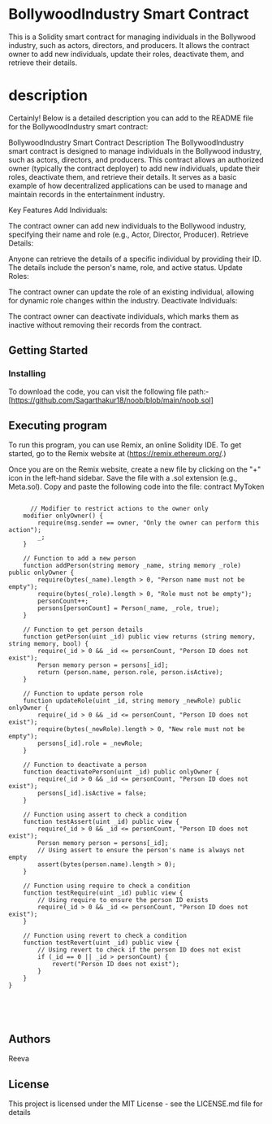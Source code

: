 # __BollywoodIndustry Smart Contract__

This is a Solidity smart contract for managing individuals in the Bollywood industry, such as actors, directors, and producers. It allows the contract owner to add new individuals, update their roles, deactivate them, and retrieve their details.
# description

Certainly! Below is a detailed description you can add to the README file for the BollywoodIndustry smart contract:

BollywoodIndustry Smart Contract
Description
The BollywoodIndustry smart contract is designed to manage individuals in the Bollywood industry, such as actors, directors, and producers. This contract allows an authorized owner (typically the contract deployer) to add new individuals, update their roles, deactivate them, and retrieve their details. It serves as a basic example of how decentralized applications can be used to manage and maintain records in the entertainment industry.

Key Features
Add Individuals:

The contract owner can add new individuals to the Bollywood industry, specifying their name and role (e.g., Actor, Director, Producer).
Retrieve Details:

Anyone can retrieve the details of a specific individual by providing their ID. The details include the person's name, role, and active status.
Update Roles:

The contract owner can update the role of an existing individual, allowing for dynamic role changes within the industry.
Deactivate Individuals:

The contract owner can deactivate individuals, which marks them as inactive without removing their records from the contract.

## Getting Started
### Installing
To download the code, you can visit the following file path:-[https://github.com/Sagarthakur18/noob/blob/main/noob.sol]

## Executing program
To run this program, you can use Remix, an online Solidity IDE. To get started, go to the Remix website at (https://remix.ethereum.org/.)

Once you are on the Remix website, create a new file by clicking on the "+" icon in the left-hand sidebar. Save the file with a .sol extension (e.g., Meta.sol). Copy and paste the following code into the file: contract MyToken
```

      // Modifier to restrict actions to the owner only
    modifier onlyOwner() {
        require(msg.sender == owner, "Only the owner can perform this action");
        _;
    }

    // Function to add a new person
    function addPerson(string memory _name, string memory _role) public onlyOwner {
        require(bytes(_name).length > 0, "Person name must not be empty");
        require(bytes(_role).length > 0, "Role must not be empty");
        personCount++;
        persons[personCount] = Person(_name, _role, true);
    }

    // Function to get person details
    function getPerson(uint _id) public view returns (string memory, string memory, bool) {
        require(_id > 0 && _id <= personCount, "Person ID does not exist");
        Person memory person = persons[_id];
        return (person.name, person.role, person.isActive);
    }

    // Function to update person role
    function updateRole(uint _id, string memory _newRole) public onlyOwner {
        require(_id > 0 && _id <= personCount, "Person ID does not exist");
        require(bytes(_newRole).length > 0, "New role must not be empty");
        persons[_id].role = _newRole;
    }

    // Function to deactivate a person
    function deactivatePerson(uint _id) public onlyOwner {
        require(_id > 0 && _id <= personCount, "Person ID does not exist");
        persons[_id].isActive = false;
    }

    // Function using assert to check a condition
    function testAssert(uint _id) public view {
        require(_id > 0 && _id <= personCount, "Person ID does not exist");
        Person memory person = persons[_id];
        // Using assert to ensure the person's name is always not empty
        assert(bytes(person.name).length > 0);
    }

    // Function using require to check a condition
    function testRequire(uint _id) public view {
        // Using require to ensure the person ID exists
        require(_id > 0 && _id <= personCount, "Person ID does not exist");
    }

    // Function using revert to check a condition
    function testRevert(uint _id) public view {
        // Using revert to check if the person ID does not exist
        if (_id == 0 || _id > personCount) {
            revert("Person ID does not exist");
        }
    }
}

 

   
```
## Authors
Reeva

## License
This project is licensed under the MIT License - see the LICENSE.md file for details
